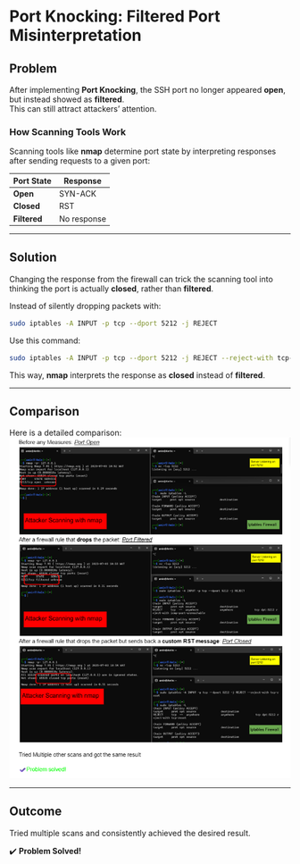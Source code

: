 # Port Knocking: Filtered Port Misinterpretation

## Problem
After implementing **Port Knocking**, the SSH port no longer appeared **open**, but instead showed as **filtered**.  
This can still attract attackers’ attention.

### How Scanning Tools Work
Scanning tools like **nmap** determine port state by interpreting responses after sending requests to a given port:

| Port State | Response   |
|------------|------------|
| **Open**   | SYN-ACK    |
| **Closed** | RST        |
| **Filtered** | No response |

---

## Solution
Changing the response from the firewall can trick the scanning tool into thinking the port is actually **closed**, rather than **filtered**.

Instead of silently dropping packets with:
```bash
sudo iptables -A INPUT -p tcp --dport 5212 -j REJECT
```

Use this command:
```bash
sudo iptables -A INPUT -p tcp --dport 5212 -j REJECT --reject-with tcp-reset
```
This way, **nmap** interprets the response as **closed** instead of **filtered**.

---

## Comparison
Here is a detailed comparison:  
![Comparison](Images/comparaison.png)

---

## Outcome
Tried multiple scans and consistently achieved the desired result.  

✔️ **Problem Solved!**

